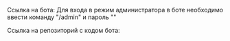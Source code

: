 Ссылка на бота: 
Для входа в режим администратора в боте необходимо ввести команду "/admin" и пароль ""

Ссылка на репозиторий с кодом бота: 
